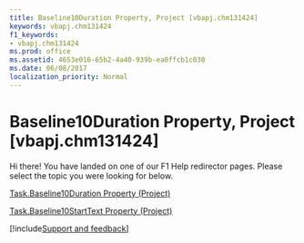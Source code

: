 ```yaml
---
title: Baseline10Duration Property, Project [vbapj.chm131424]
keywords: vbapj.chm131424
f1_keywords:
- vbapj.chm131424
ms.prod: office
ms.assetid: 4653e016-65b2-4a40-939b-ea0ffcb1c030
ms.date: 06/08/2017
localization_priority: Normal
---
```



# Baseline10Duration Property, Project [vbapj.chm131424]

Hi there! You have landed on one of our F1 Help redirector pages. Please select the topic you were looking for below.

[Task.Baseline10Duration Property (Project)](https://msdn.microsoft.com/library/7b5b7150-e2df-d284-5d08-550a96b2d47b%28Office.15%29.aspx)

[Task.Baseline10StartText Property (Project)](https://msdn.microsoft.com/library/1679422a-3bbe-ac70-48f6-bbcd3045e65c%28Office.15%29.aspx)

[!include[Support and feedback](~/includes/feedback-boilerplate.md)]